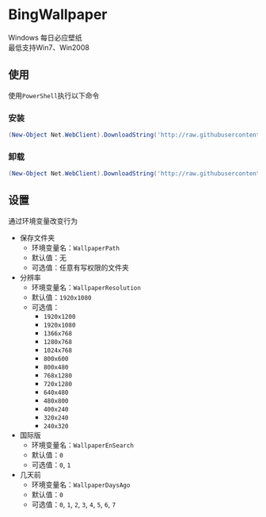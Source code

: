 # BingWallpaper

Windows 每日必应壁纸  
最低支持Win7、Win2008

## 使用

使用`PowerShell`执行以下命令

### 安装

```ps1
(New-Object Net.WebClient).DownloadString('http://raw.githubusercontent.com/star2000/BingWallpaper/master/install.ps1') | iex
```

### 卸载

```ps1
(New-Object Net.WebClient).DownloadString('http://raw.githubusercontent.com/star2000/BingWallpaper/master/uninstall.ps1') | iex
```

## 设置

通过环境变量改变行为

- 保存文件夹
  - 环境变量名：`WallpaperPath`
  - 默认值：无
  - 可选值：任意有写权限的文件夹
- 分辨率
  - 环境变量名：`WallpaperResolution`
  - 默认值：`1920x1080`
  - 可选值：
    - `1920x1200`
    - `1920x1080`
    - `1366x768`
    - `1280x768`
    - `1024x768`
    - `800x600`
    - `800x480`
    - `768x1280`
    - `720x1280`
    - `640x480`
    - `480x800`
    - `400x240`
    - `320x240`
    - `240x320`
- 国际版
  - 环境变量名：`WallpaperEnSearch`
  - 默认值：`0`
  - 可选值：`0`, `1`
- 几天前
  - 环境变量名：`WallpaperDaysAgo`
  - 默认值：`0`
  - 可选值：`0`, `1`, `2`, `3`, `4`, `5`, `6`, `7`
